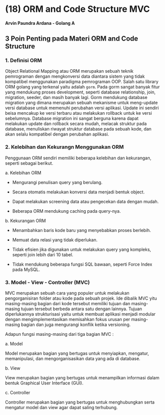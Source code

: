 # (18) ORM and Code Structure MVC

#### Arvin Paundra Ardana - Golang A

## 3 Poin Penting pada Materi ORM and Code Structure

### 1. Definisi ORM

Object Relational Mapping atau ORM merupakan sebuah teknik pemrograman dengan mengkonversi data diantara sistem yang tidak kompatibel menggunakan paradigma pemrograman OOP. Salah satu library ORM golang yang terkenal yaitu adalah `gorm`. Pada gorm sangat banyak fitur yang mendukung proses development, seperti database relationship, join, migration, seeder, dan masih banyak lagi. Gorm mendukung database migration yang dimana merupakan sebuah mekanisme untuk meng-update versi database untuk memenuhi perubahan versi aplikasi. Update ini sendiri beisa mencakup ke versi terbaru atau melakukan rollback untuk ke versi sebelumnya. Database migration ini sangat berguna karena dapat melakukan update dan rollback secara mudah, melacak struktur pada database, menuliskan riwayat struktur database pada sebuah kode, dan akan selalu kompatibel dengan perubahan aplikasi.

### 2. Kelebihan dan Kekurangn Menggunakan ORM

Penggunaan ORM sendiri memiliki beberapa kelebihan dan kekurangan, seperti sebagai berikut.

a. Kelebihan ORM

- Mengurangi penulisan query yang berulang.

- Secara otomatis melakukan konversi data menjadi bentuk object.

- Dapat melakukan screening data atau pengecekan data dengan mudah.

- Beberapa ORM mendukung caching pada query-nya.

b. Kekurangan ORM

- Menambahkan baris kode baru yang menyebabkan proses berlebih.

- Memuat data relasi yang tidak diperlukan.

- Tidak efisien jika digunakan untuk melakukan query yang kompleks, seperti join lebih dari 10 tabel.

- Tidak mendukung beberapa fungsi SQL bawaan, seperti Force Index pada MySQL.

### 3. Model - View - Controller (MVC)

MVC merupakan sebuah cara yang populer untuk melakukan pengorganisiran folder atau kode pada sebuah projek. Ide dibalik MVC yitu masing-masing bagian dari kode tersebut memiliki tujuan dan masing-masing tujuan tersebut berbeda antara satu dengan lainnya. Tujuan diperlukannya strukturisasi yaitu untuk membuat aplikasi menjadi modular dengan mengimplementasikan memisahkan fokus urusan per masing-masing bagian dan juga mengurangi konflik ketika versioning.

Adapun fungsi masing-masing dari tiga bagian MVC :

a. Model

Model merupakan bagian yang bertugas untuk menyiapkan, mengatur, memanipulasi, dan mengorganisasikan data yang ada di database.

b. View

View merupakan bagian yang bertugas untuk menampilkan informasi dalam bentuk Graphical User Interface (GUI).

c. Controller

Controller merupakan bagian yang bertugas untuk menghubungkan serta mengatur model dan view agar dapat saling terhubung.
